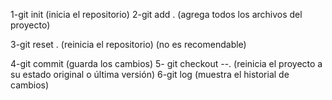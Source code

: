 1-git init (inicia el repositorio)
2-git add .  (agrega todos los archivos del proyecto)

3-git reset . (reinicia el repositorio) (no es recomendable)

4-git commit (guarda los cambios)
5- git checkout --. (reinicia el proyecto a su estado original o última versión)
6-git log (muestra el historial de cambios)
